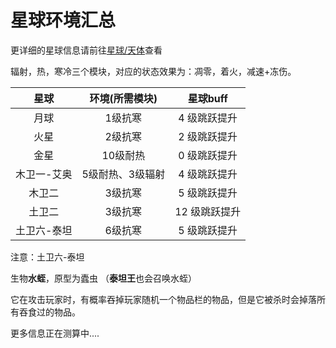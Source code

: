 # 星球环境汇总

更详细的星球信息请前往[星球/天体](celestialboby/0.md)查看

辐射，热，寒冷三个模块，对应的状态效果为：凋零，着火，减速+冻伤。

|    星球     |  环境(所需模块)  |   星球buff    |
| :---------: | :--------------: | :-----------: |
|    月球     |     1级抗寒      | 4 级跳跃提升  |
|    火星     |     2级抗寒      | 2 级跳跃提升  |
|    金星     |     10级耐热     | 0 级跳跃提升  |
| 木卫一-艾奥 | 5级耐热、3级辐射 | 4 级跳跃提升  |
|   木卫二    |     3级抗寒      | 5 级跳跃提升  |
|   土卫二    |     3级抗寒      | 12 级跳跃提升 |
| 土卫六-泰坦 |     6级抗寒      | 5 级跳跃提升  |

注意：土卫六-泰坦

生物**水蛭**，原型为蠹虫 （**泰坦王**也会召唤水蛭）

它在攻击玩家时，有概率吞掉玩家随机一个物品栏的物品，但是它被杀时会掉落所有吞食过的物品。

更多信息正在测算中....